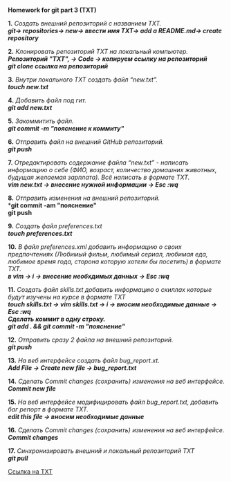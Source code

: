 **Homework for git part 3 (TXT)**

**1.** *Создать внешний репозиторий с названием TXT.*  
***git-> repositories-> new-> ввести имя TXT-> add a README.md-> create repository***

**2.** *Клонировать репозиторий TXT на локальный компьютер.*  
***Репозиторий "TXT", -> Code -> копируем ссылку на репозиторий***  
***git clone ссылка на репозиторий***

**3.** *Внутри локального TXT создать файл “new.txt”.*  
***touch new.txt***

**4.** *Добавить файл под гит.*  
***git add new.txt***

**5.** *Закоммитить файл.*  
***git commit -m "пояснение к коммиту"***

**6.** *Отправить файл на внешний GitHub репозиторий.*  
***git push***

**7.** *Отредактировать содержание файла “new.txt” - написать информацию о себе (ФИО, возраст, количество домашних животных, будущая желаемая зарплата). Всё написать в формате TXT.*  
***vim new.txt -> внесение нужной информации -> Esc :wq***

**8.** *Отправить изменения на внешний репозиторий.*  
***git commit -am "пояснение"**  
**git push**

**9.** *Создать файл preferences.txt*  
***touch preferences.txt***

**10.** *В файл preferences.xml добавить информацию о своих предпочтениях (Любимый фильм, любимый сериал, любимая еда, любимое время года, сторона которую хотели бы посетить) в формате TXT.*  
***в vim -> i -> внеcение необхдимых данных ->  Esc :wq***

**11.** *Создать файл skills.txt добавить информацию о скиллах которые будут изучены на курсе в формате TXT*  
***touch skills.txt -> vim skills.txt -> i -> вносим необходимые данные -> Esc :wq***  
***Сделать коммит в одну строку.***  
***git add . && git commit -m "пояснение"***

**12.** *Отправить сразу 2 файла на внешний репозиторий.*  
***git push***

**13.** *На веб интерфейсе создать файл bug_report.xt.*  
***Add File -> Create new file -> bug_report.txt***

**14.** *Сделать Commit changes (сохранить) изменения на веб интерфейсе.*  
***Commit new file***

**15.** *На веб интерфейсе модифицировать файл bug_report.txt, добавить баг репорт в формате TXT.*  
***edit this file -> вносим необходимые данные***

**16.** *Сделать Commit changes (сохранить) изменения на веб интерфейсе.*  
***Commit changes***

**17.** *Синхронизировать внешний и локальный репозиторий TXT*  
***git pull***  

[Ссылка на TXT](https://github.com/ainat88/TXT)

